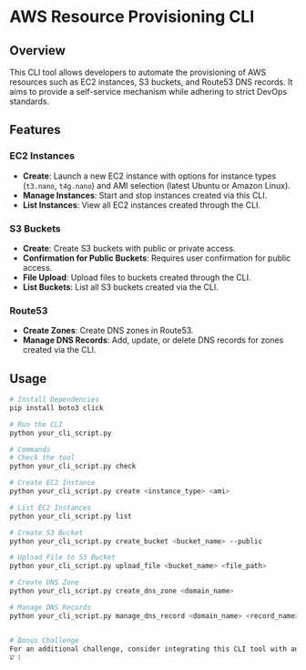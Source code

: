 # AWS Resource Provisioning CLI

## Overview

This CLI tool allows developers to automate the provisioning of AWS resources such as EC2 instances, S3 buckets, and Route53 DNS records. It aims to provide a self-service mechanism while adhering to strict DevOps standards.

## Features

### EC2 Instances
- **Create**: Launch a new EC2 instance with options for instance types (`t3.nano`, `t4g.nano`) and AMI selection (latest Ubuntu or Amazon Linux).
- **Manage Instances**: Start and stop instances created via this CLI.
- **List Instances**: View all EC2 instances created through the CLI.

### S3 Buckets
- **Create**: Create S3 buckets with public or private access.
- **Confirmation for Public Buckets**: Requires user confirmation for public access.
- **File Upload**: Upload files to buckets created through the CLI.
- **List Buckets**: List all S3 buckets created via the CLI.

### Route53
- **Create Zones**: Create DNS zones in Route53.
- **Manage DNS Records**: Add, update, or delete DNS records for zones created via the CLI.

## Usage

```bash
# Install Dependencies
pip install boto3 click

# Run the CLI
python your_cli_script.py

# Commands
# Check the tool
python your_cli_script.py check

# Create EC2 Instance
python your_cli_script.py create <instance_type> <ami>

# List EC2 Instances
python your_cli_script.py list

# Create S3 Bucket
python your_cli_script.py create_bucket <bucket_name> --public

# Upload File to S3 Bucket
python your_cli_script.py upload_file <bucket_name> <file_path>

# Create DNS Zone
python your_cli_script.py create_dns_zone <domain_name>

# Manage DNS Records
python your_cli_script.py manage_dns_record <domain_name> <record_name> <record_type> <record_value> <action>


# Bonus Challenge
For an additional challenge, consider integrating this CLI tool with an open-source tool like Jenkins to provide a user-friendly UI.
ן ש
